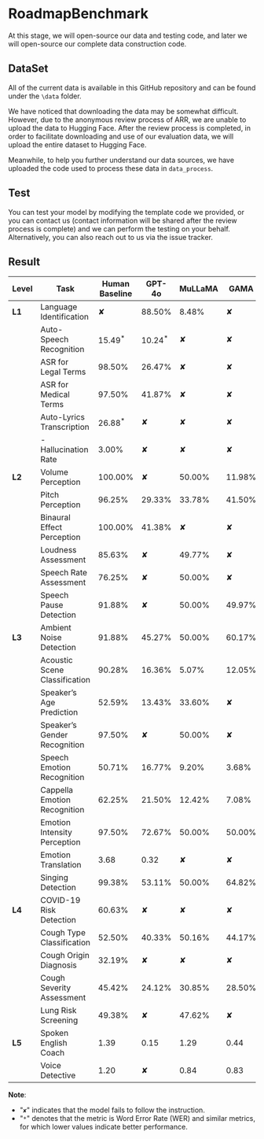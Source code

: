 # RoadmapBenchmark

At this stage, we will open-source our data and testing code, and later we will open-source our complete data construction code.

## DataSet

All of the current data is available in this GitHub repository and can be found under the `\data` folder.

We have noticed that downloading the data may be somewhat difficult. However, due to the anonymous review process of ARR, we are unable to upload the data to Hugging Face. After the review process is completed, in order to facilitate downloading and use of our evaluation data, we will upload the entire dataset to Hugging Face.

Meanwhile, to help you further understand our data sources, we have uploaded the code used to process these data in `data_process`.


## Test

You can test your model by modifying the template code we provided, or you can contact us (contact information will be shared after the review process is complete) and we can perform the testing on your behalf. Alternatively, you can also reach out to us via the issue tracker.

## 

## Result

| **Level** | **Task**                     | **Human Baseline** | **GPT-4o** | **MuLLaMA** | **GAMA** | **SALMONN** | **Qwen2-Audio** |
|-----------|------------------------------|--------------------|------------|-------------|----------|-------------|-----------------|
| **L1**    | Language Identification       | ✘                  | 88.50%     | 8.48%       | ✘        | 35.17%      | 96.44%          |
|           | Auto-Speech Recognition       | 15.49$^*$          | 10.24$^*$  | ✘           | ✘        | 5.45$^*$    | 4.63$^*$        |
|           | ASR for Legal Terms           | 98.50%             | 26.47%     | ✘           | ✘        | ✘           | 81.04%          |
|           | ASR for Medical Terms         | 97.50%             | 41.87%     | ✘           | ✘        | ✘           | 53.86%          |
|           | Auto-Lyrics Transcription     | 26.88$^*$          | ✘          | ✘           | ✘        | 77.12$^*$   | 32.48$^*$       |
|           | - Hallucination Rate          | 3.00%              | ✘          | ✘           | ✘        | 29.26%      | 38.21%          |
| **L2**    | Volume Perception             | 100.00%            | ✘          | 50.00%      | 11.98%   | 53.22%      | 48.96%          |
|           | Pitch Perception              | 96.25%             | 29.33%     | 33.78%      | 41.50%   | 50.00%      | 50.00%          |
|           | Binaural Effect Perception    | 100.00%            | 41.38%     | ✘           | ✘        | 49.88%      | ✘               |
|           | Loudness Assessment           | 85.63%             | ✘          | 49.77%      | ✘        | ✘           | 50.13%          |
|           | Speech Rate Assessment        | 76.25%             | ✘          | 50.00%      | ✘        | ✘           | 44.93%          |
|           | Speech Pause Detection        | 91.88%             | ✘          | 50.00%      | 49.97%   | ✘           | 51.70%          |
| **L3**    | Ambient Noise Detection       | 91.88%             | 45.27%     | 50.00%      | 60.17%   | 49.88%      | 50.00%          |
|           | Acoustic Scene Classification | 90.28%             | 16.36%     | 5.07%       | 12.05%   | 20.74%      | 27.67%          |
|           | Speaker’s Age Prediction      | 52.59%             | 13.43%     | 33.60%      | ✘        | 36.87%      | 38.55%          |
|           | Speaker’s Gender Recognition  | 97.50%             | ✘          | 50.00%      | ✘        | 48.12%      | 79.60%          |
|           | Speech Emotion Recognition    | 50.71%             | 16.77%     | 9.20%       | 3.68%    | 10.93%      | 79.51%          |
|           | Cappella Emotion Recognition  | 62.25%             | 21.50%     | 12.42%      | 7.08%    | 14.62%      | 62.38%          |
|           | Emotion Intensity Perception  | 97.50%             | 72.67%     | 50.00%      | 50.00%   | 49.29%      | 50.00%          |
|           | Emotion Translation | 3.68               | 0.32       | ✘           | ✘        | 0.27        | 0.31            |
|           | Singing Detection             | 99.38%             | 53.11%     | 50.00%      | 64.82%   | 56.47%      | 50.22%          |
| **L4**    | COVID-19 Risk Detection       | 60.63%             | ✘          | ✘           | ✘        | 50.00%      | 14.17%          |
|           | Cough Type Classification     | 52.50%             | 40.33%     | 50.16%      | 44.17%   | 49.17%      | 43.39%          |
|           | Cough Origin Diagnosis        | 32.19%             | ✘          | ✘           | ✘        | 4.01%       | 25.65%          |
|           | Cough Severity Assessment     | 45.42%             | 24.12%     | 30.85%      | 28.50%   | 38.24%      | 33.86%          |
|           | Lung Risk Screening           | 49.38%             | ✘          | 47.62%      | ✘        | ✘           | 50.16%          |
| **L5**    | Spoken English Coach| 1.39               | 0.15       | 1.29        | 0.44     | 0.48        | 0.54            |
|           | Voice Detective    | 1.20               | ✘          | 0.84        | 0.83     | 0.86        | 1.24            |

**Note**:
- "`✘`" indicates that the model fails to follow the instruction.
- "`*`" denotes that the metric is Word Error Rate (WER) and similar metrics, for which lower values indicate better performance.

